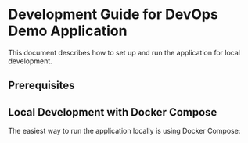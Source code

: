 # Development Guide for DevOps Demo Application

This document describes how to set up and run the application for local development.

## Prerequisites


## Local Development with Docker Compose

The easiest way to run the application locally is using Docker Compose:
